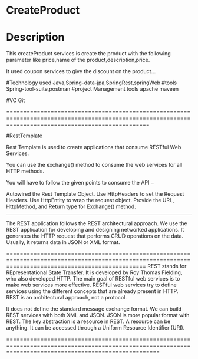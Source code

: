 # CreateProduct

# Description

This createProduct services is create the product with the following parameter like price,name of the product,description,price.

It used coupon services to give the discount on the product...


#Technology used
Java,Spring-data-jpa,SpringRest,springWeb
#tools
Spring-tool-suite,postman
#project Management tools
apache maveen

#VC
Git


======================================================================================================================================================

#RestTemplate

Rest Template is used to create applications that consume RESTful Web Services. 

You can use the exchange() method to consume the web services for all HTTP methods. 


You will have to follow the given points to consume the API −

Autowired the Rest Template Object.
Use HttpHeaders to set the Request Headers.
Use HttpEntity to wrap the request object.
Provide the URL, HttpMethod, and Return type for Exchange() method.


--------------------------------------------------------------------------------------------------------

The REST application follows the REST architectural approach. We use the REST application for developing and designing networked applications. 
It generates the HTTP request that performs CRUD operations on the data. Usually, it returns data in JSON or XML format.

=====================================================================================================================================================
REST stands for REpresentational State Transfer. It is developed by Roy Thomas Fielding, who also developed HTTP. 
The main goal of RESTful web services is to make web services more effective. 
RESTful web services try to define services using the different concepts that are already present in HTTP. 
REST is an architectural approach, not a protocol.

It does not define the standard message exchange format. We can build REST services with both XML and JSON. 
JSON is more popular format with REST. The key abstraction is a resource in REST. A resource can be anything. 
It can be accessed through a Uniform Resource Identifier (URI). 

=========================================================================================================================================================